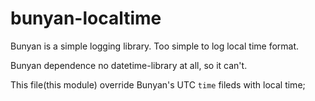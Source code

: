 # bunyan-localtime

Bunyan is a simple logging library. Too simple to log local time format.

Bunyan dependence no datetime-library at all, so it can't.

This file(this module) override Bunyan's UTC `time` fileds with local time;







